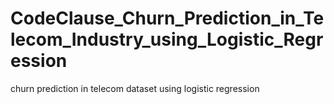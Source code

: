 # CodeClause_Churn_Prediction_in_Telecom_Industry_using_Logistic_Regression
churn prediction in telecom dataset using logistic regression
